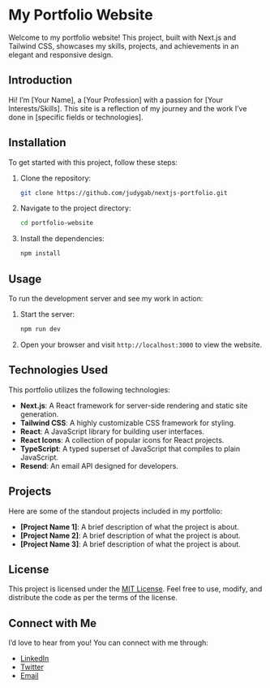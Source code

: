 # My Portfolio Website

Welcome to my portfolio website! This project, built with Next.js and Tailwind CSS, showcases my skills, projects, and achievements in an elegant and responsive design.

## Introduction

Hi! I’m [Your Name], a [Your Profession] with a passion for [Your Interests/Skills]. This site is a reflection of my journey and the work I’ve done in [specific fields or technologies].

## Installation

To get started with this project, follow these steps:

1. Clone the repository:
   ```bash
   git clone https://github.com/judygab/nextjs-portfolio.git
   ```
2. Navigate to the project directory:
   ```bash
   cd portfolio-website
   ```
3. Install the dependencies:
   ```bash
   npm install
   ```

## Usage

To run the development server and see my work in action:

1. Start the server:
   ```bash
   npm run dev
   ```
2. Open your browser and visit `http://localhost:3000` to view the website.

## Technologies Used

This portfolio utilizes the following technologies:

- **Next.js**: A React framework for server-side rendering and static site generation.
- **Tailwind CSS**: A highly customizable CSS framework for styling.
- **React**: A JavaScript library for building user interfaces.
- **React Icons**: A collection of popular icons for React projects.
- **TypeScript**: A typed superset of JavaScript that compiles to plain JavaScript.
- **Resend**: An email API designed for developers.

## Projects

Here are some of the standout projects included in my portfolio:

- **[Project Name 1]**: A brief description of what the project is about.
- **[Project Name 2]**: A brief description of what the project is about.
- **[Project Name 3]**: A brief description of what the project is about.

## License

This project is licensed under the [MIT License](https://opensource.org/licenses/MIT). Feel free to use, modify, and distribute the code as per the terms of the license.

## Connect with Me

I’d love to hear from you! You can connect with me through:

- [LinkedIn](your-linkedin-url)
- [Twitter](your-twitter-url)
- [Email](mailto:your-email)
